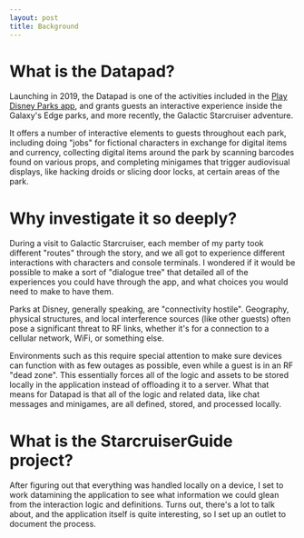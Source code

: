 ```yaml
---
layout: post
title: Background
---
```


# What is the Datapad?

Launching in 2019, the Datapad is one of the activities included in the [Play Disney Parks app](https://disneyworld.disney.go.com/guest-services/play-app/), and grants guests an interactive experience inside the Galaxy's Edge parks, and more recently, the Galactic Starcruiser adventure.

It offers a number of interactive elements to guests throughout each park, including doing "jobs" for fictional characters in exchange for digital items and currency, collecting digital items around the park by scanning barcodes found on various props, and completing minigames that trigger audiovisual displays, like hacking droids or slicing door locks, at certain areas of the park.

# Why investigate it so deeply?

During a visit to Galactic Starcruiser, each member of my party took different "routes" through the story, and we all got to experience different interactions with characters and console terminals. I wondered if it would be possible to make a sort of "dialogue tree" that detailed all of the experiences you could have through the app, and what choices you would need to make to have them.

Parks at Disney, generally speaking, are "connectivity hostile". Geography, physical structures, and local interference sources (like other guests) often pose a significant threat to RF links, whether it's for a connection to a cellular network, WiFi, or something else.

Environments such as this require special attention to make sure devices can function with as few outages as possible, even while a guest is in an RF "dead zone". This essentially forces all of the logic and assets to be stored locally in the application instead of offloading it to a server. What that means for Datapad is that all of the logic and related data, like chat messages and minigames, are all defined, stored, and processed locally.

# What is the StarcruiserGuide project?

After figuring out that everything was handled locally on a device, I set to work datamining the application to see what information we could glean from the interaction logic and definitions. Turns out, there's a lot to talk about, and the application itself is quite interesting, so I set up an outlet to document the process.